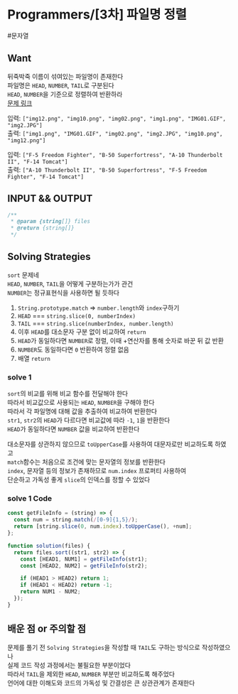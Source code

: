 # Programmers/[3차] 파일명 정렬

#문자열

## Want

뒤죽박죽 이름이 섞여있는 파일명이 존재한다  
파일명은 `HEAD`, `NUMBER`, `TAIL`로 구분된다  
`HEAD`, `NUMBER`을 기준으로 정렬하여 반환하라  
[문제 링크](https://school.programmers.co.kr/learn/courses/30/lessons/17686)

입력: `["img12.png", "img10.png", "img02.png", "img1.png", "IMG01.GIF", "img2.JPG"]`  
출력: `["img1.png", "IMG01.GIF", "img02.png", "img2.JPG", "img10.png", "img12.png"]`

입력: `["F-5 Freedom Fighter", "B-50 Superfortress", "A-10 Thunderbolt II", "F-14 Tomcat"]`  
출력: `["A-10 Thunderbolt II", "B-50 Superfortress", "F-5 Freedom Fighter", "F-14 Tomcat"]`

## INPUT && OUTPUT

```js
/**
 * @param {string[]} files
 * @return {string[]}
 */
```

## Solving Strategies

`sort` 문제네  
`HEAD`, `NUMBER`, `TAIL`을 어떻게 구분하는가가 관건  
`NUMBER`는 정규표현식을 사용하면 될 듯하다

1. `String.prototype.match` => `number.length`와 `index`구하기
2. `HEAD` === `string.slice(0, numberIndex)`
3. `TAIL` === `string.slice(numberIndex, number.length)`
4. 이후 `HEAD`를 대소문자 구분 없이 비교하여 `return`
5. `HEAD`가 동일하다면 `NUMBER`로 정렬, 이때 +연산자를 통해 숫자로 바꾼 뒤 값 반환
6. `NUMBER`도 동일하다면 `0` 반환하여 정렬 없음
7. 배열 `return`

### solve 1

`sort`의 비교를 위해 비교 함수를 전달해야 한다  
따라서 비교값으로 사용되는 `HEAD`, `NUMBER`을 구해야 한다  
따라서 각 파일명에 대해 값을 추출하여 비교하여 반환한다  
`str1`, `str2`의 `HEAD`가 다르다면 비교값에 따라 `-1`, `1`을 반환한다  
`HEAD`가 동일하다면 `NUMBER` 값을 비교하여 반환한다

대소문자를 상관하지 않으므로 `toUpperCase`를 사용하여 대문자로만 비교하도록 하였고  
`match`함수는 처음으로 조건에 맞는 문자열의 정보를 반환한다  
`index`, 문자열 등의 정보가 존재하므로 `num.index` 프로퍼티 사용하여  
단순하고 가독성 좋게 `slice`의 인덱스를 정할 수 있었다

### solve 1 Code

```js
const getFileInfo = (string) => {
  const num = string.match(/[0-9]{1,5}/);
  return [string.slice(0, num.index).toUpperCase(), +num];
};

function solution(files) {
  return files.sort((str1, str2) => {
    const [HEAD1, NUM1] = getFileInfo(str1);
    const [HEAD2, NUM2] = getFileInfo(str2);

    if (HEAD1 > HEAD2) return 1;
    if (HEAD1 < HEAD2) return -1;
    return NUM1 - NUM2;
  });
}
```

## 배운 점 or 주의할 점

문제를 풀기 전 `Solving Strategies`을 작성할 때 `TAIL`도 구하는 방식으로 작성하였으나  
실제 코드 작성 과정에서는 불필요한 부분이었다  
따라서 `TAIL`을 제외한 `HEAD`, `NUMBER` 부분만 비교하도록 해주었다  
언어에 대한 이해도와 코드의 가독성 및 간결성은 큰 상관관계가 존재한다
